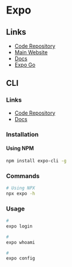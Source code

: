 # Expo

<!--
https://github.com/tashif-ferdous/fullstack-fitness/tree/main/apps/expo
https://github.com/ArcadeCity/arcade/tree/main/apps/expo
-->

## Links

- [Code Repository](https://github.com/expo/expo)
- [Main Website](https://expo.dev)
- [Docs](https://docs.expo.dev)
- [Expo Go](https://expo.dev/client)

## CLI

### Links

- [Code Repository](https://github.com/expo/expo-cli)
- [Docs](https://docs.expo.dev/workflow/expo-cli/)

### Installation

#### Using NPM

```sh
npm install expo-cli -g
```

### Commands

```sh
# Using NPX
npx expo -h
```

### Usage

```sh
#
expo login

#
expo whoami

#
expo config
```

<!--
#
expo start
expo start --android
expo start --ios
expo start --web

#
expo run:ios
expo run:android

#
expo export

#
expo install --check

#
expo eject
-->
